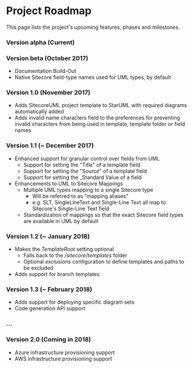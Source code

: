# Project Roadmap

This page lists the project's upcoming features, phases and milestones.

### Version alpha \(Current\)

### Version beta \(October 2017\)

* Documentation Build-Out
* Native Sitecore field-type names used for UML types, by default

### Version 1.0 \(November 2017\)

* Adds SitecoreUML project template to StarUML with required diagrams automatically added
* Adds invalid name characters field to the preferences for preventing invalid characters from being used in template, template folder or field names

### Version 1.1 \(~ December 2017\)

* Enhanced support for granular control over fields from UML
  * Support for setting the "Title" of a template field
  * Support for setting the "Source" of a template field
  * Support for setting the \_Standard Value of a field
* Enhancements to UML to Sitecore Mappings
  * Multiple UML types mapping to a single Sitecore type
    * Will be referred to as "mapping aliases"
    * e.g. SLT, SingleLineText and Single-Line Text all map to Sitecore's Single-Line Text field
  * Standardization of mappings so that the exact Sitecore field types are available in UML by default

### Version 1.2 \(~ January 2018\)

* Makes the _TemplateRoot_ setting optional
  * Falls back to the _/sitecore/templates_ folder 
  * Optional _exclusions_ configuration to define templates and paths to be excluded
* Adds support for branch templates 

### Version 1.3 \(~ February 2018\)

* Adds support for deploying specific diagram sets
* Code generation API support

### ...

### Version 2.0 \(Coming in 2018\)

* Azure infrastructure provisioning support
* AWS infrastructure provisioning support



